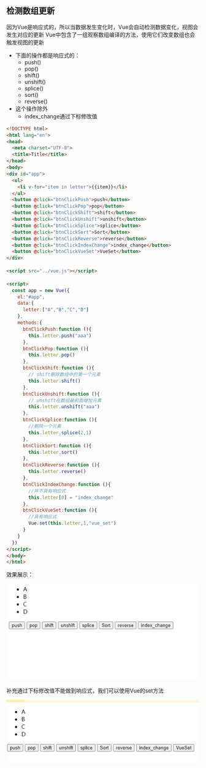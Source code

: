 ## 检测数组更新

因为Vue是响应式的，所以当数据发生变化时，Vue会自动检测数据变化，视图会发生对应的更新
Vue中包含了一组观察数组编译的方法，使用它们改变数组也会触发视图的更新

- 下面的操作都是响应式的：
  - push()
  - pop()
  - shift()
  - unshift()
  - splice()
  - sort()
  - reverse()
- 这个操作除外
  - index_change通过下标修改值

```html
<!DOCTYPE html>
<html lang="en">
<head>
  <meta charset="UTF-8">
  <title>Title</title>
</head>
<body>
<div id="app">
  <ul>
    <li v-for="item in letter">{{item}}</li>
  </ul>
  <button @click="btnClickPush">push</button>
  <button @click="btnClickPop">pop</button>
  <button @click="btnClickShift">shift</button>
  <button @click="btnClickUnshift">unshift</button>
  <button @click="btnClickSplice">splice</button>
  <button @click="btnClickSort">Sort</button>
  <button @click="btnClickReverse">reverse</button>
  <button @click="btnClickIndexChange">index_change</button>
  <button @click="btnClickVueSet">VueSet</button>
</div>

<script src="../vue.js"></script>

<script>
  const app = new Vue({
    el:"#app",
    data:{
      letter:["A","B","C","D"]
    },
    methods:{
      btnClickPush:function (){
        this.letter.push("aaa")
      },
      btnClickPop:function (){
        this.letter.pop()
      },
      btnClickShift:function (){
        // shift删除数组中的第一个元素
        this.letter.shift()
      },
      btnClickUnshift:function (){
        // unshift在数组最前面增加元素
        this.letter.unshift("aaa")
      },
      btnClickSplice:function (){
        //删除一个元素
        this.letter.splice(2,1)
      },
      btnClickSort:function (){
        this.letter.sort()
      },
      btnClickReverse:function (){
        this.letter.reverse()
      },
      btnClickIndexChange:function (){
        //并不具有响应式
        this.letter[0] = "index_change"
      },
      btnClickVueSet:function (){
        //具有响应式
        Vue.set(this.letter,1,"vue_set")
      }
    }
  })
</script>
</body>
</html>
```

效果展示：

![动画20](image\动画20.gif)

补充通过下标修改值不能做到响应式，我们可以使用Vue的set方法

![动画21](image\动画21.gif)